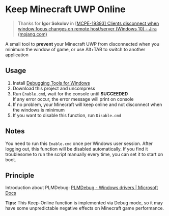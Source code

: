 # Keep Minecraft UWP Online

> Thanks for **Igor Sokolov** in [[MCPE-19393\] Clients disconnect when window focus changes on remote host/server (Windows 10) - Jira (mojang.com)](https://bugs.mojang.com/browse/MCPE-19393)

A small tool to **prevent** your Minecraft UWP from disconnected when you minimum the window of game, or use Alt+TAB to switch to another application

## Usage

1. Install [Debugging Tools for Windows](https://docs.microsoft.com/windows-hardware/drivers/debugger)
2. Download this project and uncompress
3. Run `Enable.cmd`, wait for the console until **SUCCEEDED**  
   If any error occur, the error message will print on console
4. If no problem, your Minecraft will keep online and not disconnect when the windows is minimum
5. If you want to disable this function, run `Disable.cmd`

## Notes

You need to run this `Enable.cmd` once per Windows user session. After logging out, this function will be disabled automatically.
If you find it troublesome to run the script manually every time, you can set it to start on boot.

## Principle

Introduction about PLMDebug: [PLMDebug - Windows drivers | Microsoft Docs](https://docs.microsoft.com/en-us/windows-hardware/drivers/debugger/plmdebug)

**Tips:** This Keep-Online function is implemented via Debug mode, so it may have some unpredictable negative effects on Minecraft game performance.

